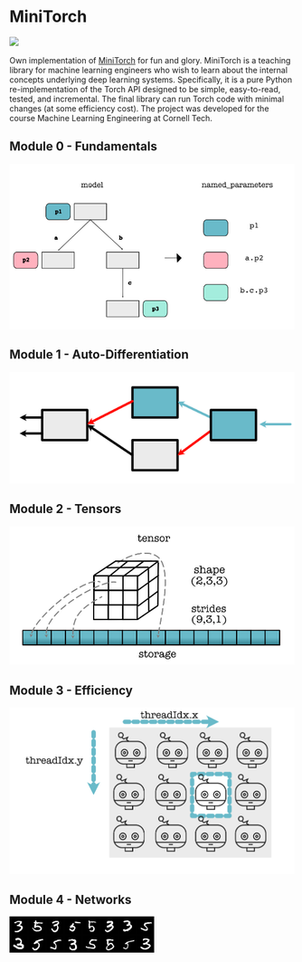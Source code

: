 # MiniTorch
<img src="https://minitorch.github.io/_images/match.png" width="100px">

Own implementation of [MiniTorch](https://minitorch.github.io/) for fun and glory. MiniTorch is a teaching library for machine learning engineers who wish to learn about the internal concepts underlying deep learning systems. Specifically, it is a pure Python re-implementation of the Torch API designed to be simple, easy-to-read, tested, and incremental. The final library can run Torch code with minimal changes (at some efficiency cost). The project was developed for the course Machine Learning Engineering at Cornell Tech.

## Module 0 - Fundamentals
<img src="readme_images/module0.png">

## Module 1 - Auto-Differentiation
<img src="readme_images/module1.png">

## Module 2 - Tensors
<img src="readme_images/module2.png">

## Module 3 - Efficiency
<img src="readme_images/module3.png">

## Module 4 - Networks
<img src="readme_images/module4.png">
